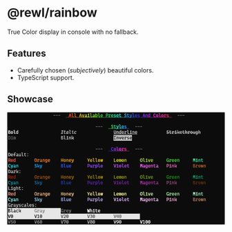 # @rewl/rainbow

True Color display in console with no fallback.

## Features

- Carefully chosen (*subjectively*) beautiful colors.
- TypeScript support.

## Showcase

<div align='center'>
  <img src='./docs/show.png' width=600>
</div>